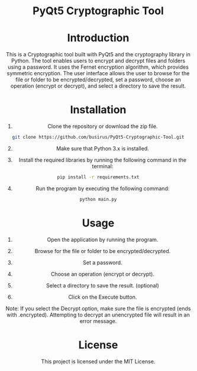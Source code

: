 <div id="header" align="center">
<h1> PyQt5 Cryptographic Tool </h1>
</div>



<div id="header" align="center">


# Introduction
  
This is a Cryptographic tool built with PyQt5 and the cryptography library in Python. The tool enables users to encrypt and decrypt files and folders using a password. It uses the Fernet encryption algorithm, which provides symmetric encryption. The user interface allows the user to browse for the file or folder to be encrypted/decrypted, set a password, choose an operation (encrypt or decrypt), and select a directory to save the result.

# Installation
 
1. Clone the repository or download the zip file.
```bash
git clone https://github.com/busirus/PyQt5-Cryptographic-Tool.git
```
2. Make sure that Python 3.x is installed.

3. Install the required libraries by running the following command in the terminal:
```bash
pip install -r requirements.txt
```
4. Run the program by executing the following command:
```bash
python main.py
```

# Usage
1. Open the application by running the program.

2. Browse for the file or folder to be encrypted/decrypted.

3. Set a password.

4. Choose an operation (encrypt or decrypt).

5. Select a directory to save the result. (optional)

6. Click on the Execute button.

Note: If you select the Decrypt option, make sure the file is encrypted (ends with .encrypted). Attempting to decrypt an unencrypted file will result in an error message.

# License 
This project is licensed under the MIT License. 

